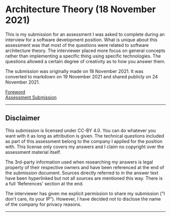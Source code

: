 # Architecture Theory (18 November 2021)

This is my submission for an assessment I was asked to complete during an interview for a software development position. What is unique about this assessment was that most of the questions were related to software architecture theory. The interviewer placed more focus on general concepts rather than implementing a specific thing using specific technologies. The questions allowed a certain degree of creativity as to how you answer them.

The submission was originally made on 18 November 2021. It was converted to markdown on 19 November 2021 and shared publicly on 24 November 2021.
 
[Foreword](./foreword.md)  
[Assessment Submission](./submission.md)

---

## Disclaimer

This submission is licensed under CC-BY 4.0. You can do whatever you want with it as long as attribution is given. The technical questions included as part of this assessment belong to the company I applied for the position with. This license only covers my answers and I claim no copyright over the assessment material itself.

The 3rd-party information used when researching my answers is legal property of their respective owners and have been referenced at the end of the submission document. Sources directly referred to in the answer text have been hyperlinked but not all sources are mentioned this way. There is a full 'References' section at the end.

The interviewer has given me explicit permission to share my submission ("I don't care, its your IP"). However, I have decided not to disclose the name of the company for privacy reasons.

---